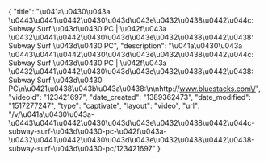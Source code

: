 {
    "title": "\u041a\u0430\u043a \u0443\u0441\u0442\u0430\u043d\u043e\u0432\u0438\u0442\u044c: Subway Surf \u043d\u0430 PC | \u042f\u043a \u0432\u0441\u0442\u0430\u043d\u043e\u0432\u0438\u0442\u0438: Subway Surf \u043d\u0430 PC",
    "description": "\u041a\u0430\u043a \u0443\u0441\u0442\u0430\u043d\u043e\u0432\u0438\u0442\u044c: Subway Surf \u043d\u0430 PC | \u042f\u043a \u0432\u0441\u0442\u0430\u043d\u043e\u0432\u0438\u0442\u0438: Subway Surf \u043d\u0430 PC\n\u0421\u0438\u043b\u043a\u0438:\n\nhttp:\/\/www.bluestacks.com\/",
    "videoid": "123421697",
    "date_created": "1389362473",
    "date_modified": "1517277247",
    "type": "captivate",
    "layout": "video",
    "url": "\/v\/\u041a\u0430\u043a-\u0443\u0441\u0442\u0430\u043d\u043e\u0432\u0438\u0442\u044c-subway-surf-\u043d\u0430-pc-\u042f\u043a-\u0432\u0441\u0442\u0430\u043d\u043e\u0432\u0438\u0442\u0438-subway-surf-\u043d\u0430-pc\/123421697"
}